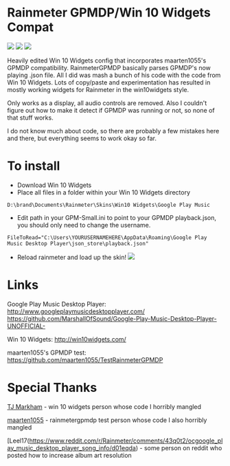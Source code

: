 # Rainmeter GPMDP/Win 10 Widgets Compat

![](http://i.imgur.com/jQDiMDb.png)      ![](http://i.imgur.com/9x7pUkc.png)
![](http://i.imgur.com/gVB94sS.png)

Heavily edited Win 10 Widgets config that incorporates maarten1055's GPMDP compatibility. RainmeterGPMDP basically parses GPMDP's now playing .json file. All I did was mash a bunch of his code with the code from Win 10 Widgets. Lots of copy/paste and experimentation has resulted in mostly working widgets for Rainmeter in the win10widgets style.

Only works as a display, all audio controls are removed. Also I couldn't figure out how to make it detect if GPMDP was running or not, so none of that stuff works.

I do not know much about code, so there are probably a few mistakes here and there, but everything seems to work okay so far. 

# To install
* Download Win 10 Widgets
* Place all files in a folder within your Win 10 Widgets directory
```
D:\brand\Documents\Rainmeter\Skins\Win10 Widgets\Google Play Music
```
* Edit path in your GPM-Small.ini to point to your GPMDP playback.json, you should only need to change the username.
```
FileToRead="C:\Users\YOURUSERNAMEHERE\AppData\Roaming\Google Play Music Desktop Player\json_store\playback.json"
```
* Reload rainmeter and load up the skin!
![](http://i.imgur.com/oCmLrP7.png)

# Links
Google Play Music Desktop Player:
http://www.googleplaymusicdesktopplayer.com/
https://github.com/MarshallOfSound/Google-Play-Music-Desktop-Player-UNOFFICIAL-

Win 10 Widgets:
http://win10widgets.com/

maarten1055's GPMDP test:
https://github.com/maarten1055/TestRainmeterGPMDP

# Special Thanks

[TJ Markham](https://www.reddit.com/user/rainmeterTJ) - win 10 widgets person whose code I horribly mangled

[maarten1055](https://www.reddit.com/user/maarten1055) - rainmetergpmdp test person whose code I also horribly mangled

[Leel17(https://www.reddit.com/r/Rainmeter/comments/43q0t2/ocgoogle_play_music_desktop_player_song_info/d01eqda) - some person on reddit who posted how to increase album art resolution
